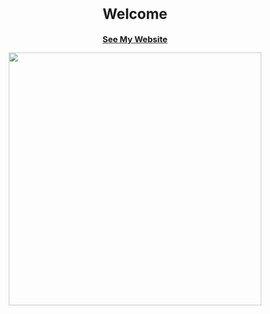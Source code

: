 <h1 align="center">Welcome</h1>
<a href="anushkai.com"><h3 align="center">See My Website</h3></a>
<p align="center">
    <img width="500px" src="https://github-readme-stats.vercel.app/api/top-langs/?username=AnushkaI1&&langs_count=8&theme=dark&hide=html,css,php&layout=compact&bg_color=10101000&hide_title=true&border_color=FFFFFF09">
</p>
<!--&hide_border=true-->
